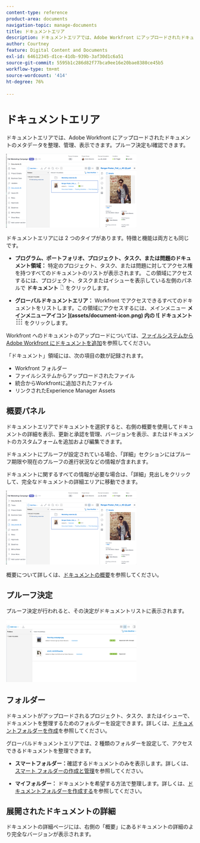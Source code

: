 ```yaml
---
content-type: reference
product-area: documents
navigation-topic: manage-documents
title: ドキュメントエリア
description: ドキュメントエリアでは、Adobe Workfront にアップロードされたドキュメントのメタデータを整理、管理、表示できます。プルーフ決定もl確認できます。
author: Courtney
feature: Digital Content and Documents
exl-id: 64612345-d1ce-41db-939b-3af30d1c6a51
source-git-commit: 5595b1c286d82f77bca9ee16e20bae8380ce45b5
workflow-type: tm+mt
source-wordcount: '414'
ht-degree: 76%

---
```


# ドキュメントエリア

ドキュメントエリアでは、Adobe Workfront にアップロードされたドキュメントのメタデータを整理、管理、表示できます。プルーフ決定もl確認できます。

![ ドキュメント エリア ](assets/documents-area-v2-350x199.png)

ドキュメントエリアには 2 つのタイプがあります。特徴と機能は両方とも同じです。

* **プログラム、ポートフォリオ、プロジェクト、タスク、または問題のドキュメント領域：** 特定のプロジェクト、タスク、または問題に対してアクセス権を持つすべてのドキュメントのリストが表示されます。 この領域にアクセスするには、プロジェクト、タスクまたはイシューを表示している左側のパネルで **ドキュメント** ![ ドキュメントアイコン ](assets/document-icon-12x14.png) をクリックします。

* **グローバルドキュメントエリア：** Workfront でアクセスできるすべてのドキュメントをリストします。この領域にアクセスするには、メインメニュー **メインメニューアイコン ](assets/document-icon.png) 内の ![ ドキュメント**![ ドキュメントアイコン ](assets/main-menu-icon.png) をクリックします。

Workfront へのドキュメントのアップロードについては、[ファイルシステムから Adobe Workfront にドキュメントを追加](../../documents/adding-documents-to-workfront/add-documents-from-file-system.md)を参照してください。


「ドキュメント」領域には、次の項目の数が記録されます。

* Workfront フォルダー
* ファイルシステムからアップロードされたファイル
* 統合からWorkfrontに追加されたファイル
* リンクされたExperience Manager Assets

## 概要パネル

ドキュメントエリアでドキュメントを選択すると、右側の概要を使用してドキュメントの詳細を表示、更新と承認を管理、バージョンを表示、またはドキュメントのカスタムフォームを追加および編集できます。

ドキュメントにプルーフが設定されている場合、「詳細」セクションにはプルーフ期限や現在のプルーフの進行状況などの情報が含まれます。

ドキュメントに関するすべての情報が必要な場合は、「詳細」見出しをクリックして、完全なドキュメントの詳細エリアに移動できます。

![ ドキュメント エリア ](assets/documents-area-v2-350x199.png)

概要について詳しくは、[ドキュメントの概要](../../documents/managing-documents/summary-for-documents.md)を参照してください。

## プルーフ決定

プルーフ決定が行われると、その決定がドキュメントリストに表示されます。

![ ドキュメントリストでのプルーフ決定 ](assets/proof-decision---doc-list-350x168.png)

## フォルダー

ドキュメントがアップロードされるプロジェクト、タスク、またはイシューで、ドキュメントを整理するためのフォルダーを設定できます。詳しくは、[ドキュメントフォルダーを作成](../../documents/organizing-documents/create-documents-folder.md)を参照してください。

グローバルドキュメントエリアでは、2 種類のフォルダーを設定して、アクセスできるドキュメントを整理できます。

* **スマートフォルダー：**&#x200B;確認するドキュメントのみを表示します。詳しくは、[スマート フォルダーの作成と管理](../../documents/organizing-documents/create-manage-smart-folders.md)を参照してください。

* **マイフォルダー：** ドキュメントを希望する方法で整理します。詳しくは、[ドキュメントフォルダーを作成する](../../documents/organizing-documents/create-documents-folder.md)を参照してください。

## 展開されたドキュメントの詳細

ドキュメントの詳細ページには、右側の「概要」にあるドキュメントの詳細のより完全なバージョンが表示されます。
